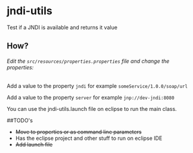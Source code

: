 jndi-utils
==========

Test if a JNDI is available and returns it value

## How?
###### Edit the `src/resources/properties.properties` file and change the properties:

Add a value to the property `jndi` for example `someService/1.0.0/soap/url`

Add a value to the property `server` for example `jnp://dev-jndi:8080`

You can use the jndi-utils.launch file on eclipse to run the main class.

##TODO's
* ~~Move to properties or as command line parameters~~
* Has the eclipse project and other stuff to run on eclipse IDE
* ~~Add launch file~~